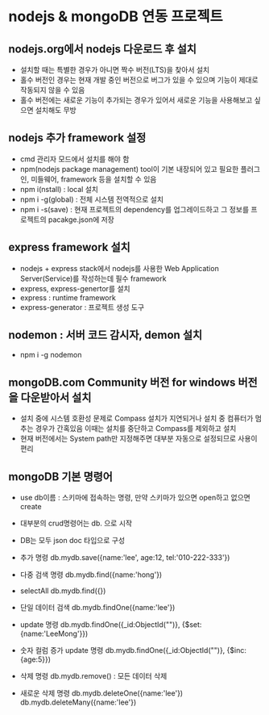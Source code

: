 # nodejs & mongoDB 연동 프로젝트

## nodejs.org에서 nodejs 다운로드 후 설치
* 설치할 때는 특별한 경우가 아니면 짝수 버전(LTS)을 찾아서 설치
* 홀수 버전인 경우는 현재 개발 중인 버전으로 버그가 있을 수 있으며 기능이 제대로 작동되지 않을 수 있음
* 홀수 버전에는 새로운 기능이 추가되는 경우가 있어서 새로운 기능을 사용해보고 싶으면 설치해도 무방


## nodejs 추가 framework 설정
* cmd 관리자 모드에서 설치를 해야 함
* npm(nodejs package management) tool이 기본 내장되어 있고 필요한 플러그인, 미들웨어, framework 등을 설치할 수 있음
* npm i(nstall) : local 설치
* npm i -g(global) : 전체 시스템 전역적으로 설치
* npm i -s(save) : 현재 프로젝트의 dependency를 업그레이드하고 그 정보를 프로젝트의 pacakge.json에 저장

## express framework 설치
* nodejs + express stack에서 nodejs를 사용한 Web Application Server(Service)를 작성하는데 필수 framework
* express, express-genertor를 설치
* express : runtime framework
* express-generator : 프로젝트 생성 도구



## nodemon : 서버 코드 감시자, demon 설치
* npm i -g nodemon


## mongoDB.com Community 버전 for windows 버전을 다운받아서 설치
* 설치 중에 시스템 호환성 문제로 Compass 설치가 지연되거나 설치 중 컴퓨터가 멈추는 경우가 간혹있음 이때는 설치를 중단하고 Compass를 제외하고 설치 
* 현재 버전에서는  System path만 지정해주면 대부분 자동으로 설정되므로 사용이 편리


## mongoDB 기본 명령어
* use db이름 : 스키마에 접속하는 명령, 만약 스키마가 있으면 open하고 없으면 create
* 대부분의 crud명령어는 db. 으로 시작
* DB는 모두 json doc 타입으로 구성


* 추가 명령
	db.mydb.save({name:'lee', age:12, tel:'010-222-333'})


* 다중 검색 명령
	db.mydb.find({name:'hong'})


* selectAll
	db.mydb.find({})

* 단일 데이터 검색
	db.mydb.findOne({name:'lee'})

* update 명령
	db.mydb.findOne({_id:ObjectId("")}, {$set:{name:'LeeMong'}})


* 숫자 컬럼 증가 update 명령
	db.mydb.findOne({_id:ObjectId("")}, {$inc:{age:5}})

* 삭제 명령
	db.mydb.remove() : 모든 데이터 삭제

* 새로운 삭제 명령
	db.mydb.deleteOne({name:'lee'})
	db.mydb.deleteMany({name:'lee'})
